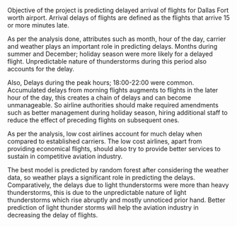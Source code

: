 Objective of the project is predicting delayed arrival of flights for Dallas Fort worth airport.
Arrival delays of flights are defined as the flights that arrive 15 or more minutes late.

As per the analysis done, attributes such as month, hour of the day, carrier and weather plays an important role in predicting delays. 
Months during summer and December; holiday season were more likely for a delayed flight. 
Unpredictable nature of thunderstorms during this period also accounts for the delay.
 
Also, Delays during the peak hours; 18:00-22:00 were common. 
Accumulated delays from morning flights augments to flights in the later hour of the day, this creates a chain of delays and can become unmanageable. 
So airline authorities should make required amendments such as better management during holiday season, hiring additional staff to reduce the effect of preceding flights on subsequent ones.
 
As per the analysis, low cost airlines account for much delay when compared to established carriers. 
The low cost airlines, apart from providing economical flights, should also try to provide better services to sustain in competitive aviation industry.
 
The best model is predicted by random forest after considering the weather data, so weather plays a significant role in predicting the delays. 
Comparatively, the delays due to light thunderstorms were more than heavy thunderstorms, this is due to the unpredictable nature of light thunderstorms which rise abruptly and mostly unnoticed prior hand. 
Better prediction of light thunder storms will help the aviation industry in decreasing the delay of flights.

